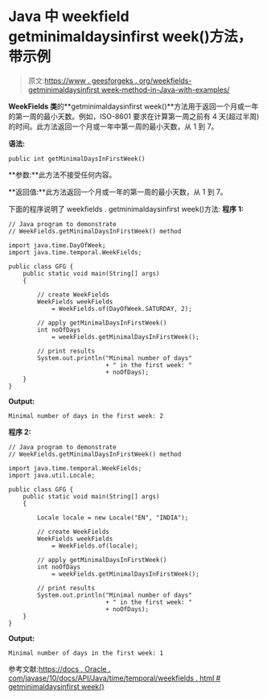 # Java 中 weekfield getminimaldaysinfirst week()方法，带示例

> 原文:[https://www . geesforgeks . org/weekfields-getminimaldaysinfirst week-method-in-Java-with-examples/](https://www.geeksforgeeks.org/weekfields-getminimaldaysinfirstweek-method-in-java-with-examples/)

**WeekFields 类**的**getminimaldaysinfirst week()**方法用于返回一个月或一年的第一周的最小天数。例如，ISO-8601 要求在计算第一周之前有 4 天(超过半周)的时间。此方法返回一个月或一年中第一周的最小天数，从 1 到 7。

**语法:**

```
public int getMinimalDaysInFirstWeek()

```

**参数:**此方法不接受任何内容。

**返回值:**此方法返回一个月或一年的第一周的最小天数，从 1 到 7。

下面的程序说明了 weekfields . getminimaldaysinfirst week()方法:
**程序 1:**

```
// Java program to demonstrate
// WeekFields.getMinimalDaysInFirstWeek() method

import java.time.DayOfWeek;
import java.time.temporal.WeekFields;

public class GFG {
    public static void main(String[] args)
    {

        // create WeekFields
        WeekFields weekFields
            = WeekFields.of(DayOfWeek.SATURDAY, 2);

        // apply getMinimalDaysInFirstWeek()
        int noOfDays
            = weekFields.getMinimalDaysInFirstWeek();

        // print results
        System.out.println("Minimal number of days"
                           + " in the first week: "
                           + noOfDays);
    }
}
```

**Output:**

```
Minimal number of days in the first week: 2

```

**程序 2:**

```
// Java program to demonstrate
// WeekFields.getMinimalDaysInFirstWeek() method

import java.time.temporal.WeekFields;
import java.util.Locale;

public class GFG {
    public static void main(String[] args)
    {

        Locale locale = new Locale("EN", "INDIA");

        // create WeekFields
        WeekFields weekFields
            = WeekFields.of(locale);

        // apply getMinimalDaysInFirstWeek()
        int noOfDays
            = weekFields.getMinimalDaysInFirstWeek();

        // print results
        System.out.println("Minimal number of days"
                           + " in the first week: "
                           + noOfDays);
    }
}
```

**Output:**

```
Minimal number of days in the first week: 1

```

参考文献:[https://docs . Oracle . com/javase/10/docs/API/Java/time/temporal/weekfields . html # getminimaldaysinfirst week()](https://docs.oracle.com/javase/10/docs/api/java/time/temporal/WeekFields.html#getMinimalDaysInFirstWeek())